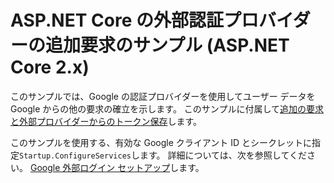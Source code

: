 # <a name="aspnet-core-external-authentication-provider-additional-claims-sample-aspnet-core-2x"></a>ASP.NET Core の外部認証プロバイダーの追加要求のサンプル (ASP.NET Core 2.x)

このサンプルでは、Google の認証プロバイダーを使用してユーザー データを Google からの他の要求の確立を示します。 このサンプルに付属して[追加の要求と外部プロバイダーからのトークン保存](https://docs.microsoft.com/aspnet/core/security/authentication/social/additional-claims)します。

このサンプルを使用する、有効な Google クライアント ID とシークレットに指定`Startup.ConfigureServices`します。 詳細については、次を参照してください。 [Google 外部ログイン セットアップ](https://docs.microsoft.com/aspnet/core/security/authentication/social/google-logins)します。
